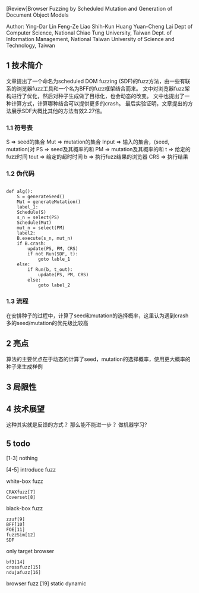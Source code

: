 [Review]Browser Fuzzing by Scheduled Mutation and Generation of Document Object Models

Author: Ying-Dar Lin Feng-Ze Liao Shih-Kun Huang Yuan-Cheng Lai
 Dept of Computer Science, National Chiao Tung University, Taiwan
 Dept. of Information Management, National Taiwan University of Science and Technology, Taiwan

## 1 技术简介

文章提出了一个命名为scheduled DOM fuzzing (SDF)的fuzz方法，由一些有联系的浏览器fuzz工具和一个名为BFF的fuzz框架结合而来。
文中对浏览器fuzz架构进行了优化，然后对种子生成做了目标化，也会动态的改变。
文中也提出了一种计算方式，计算哪种结合可以提供更多的crash。
最后实验证明，文章提出的方法展示SDF大概比其他的方法有效2.27倍。

### 1.1 符号表

S => seed的集合
Mut => mutation的集合
Input => 输入的集合，(seed, mutation)对
PS => seed及其概率的和
PM => mutation及其概率的和
t => 给定的fuzz时间
tout => 给定的超时时间
b => 执行fuzz结果的浏览器
CRS => 执行结果

### 1.2 伪代码

```

def alg():
    S = generateSeed()
    Mut = generateMutation()
    label_1:
    Schedule(S)
    s_n = select(PS)
    Schedule(Mut)
    mut_n = select(PM)
    label2:
    B.execute(s_n, mut_n)
    if B.crash:
        update(PS, PM, CRS)
        if not Run(SDF, t):
            goto lable_1
    else:
        if Run(b, t_out):
            update(PS, PM, CRS)
        else:
            goto label_2
```

### 1.3 流程

在安排种子的过程中，计算了seed和mutation的选择概率，这里认为遇到crash多的seed/mutation的优先级比较高

## 2 亮点

算法的主要优点在于动态的计算了seed，mutation的选择概率，使用更大概率的种子来生成样例

## 3 局限性
## 4 技术展望

这种其实就是反馈的方式？
那么能不能进一步？
做机器学习?

## 5 todo

[1-3] nothing

[4-5] introduce fuzz

white-box fuzz

    CRAXfuzz[7]
    Coverset[8]

black-box fuzz

    zzuf[9]
    BFF[10]
    FOE[11]
    fuzzSim[12]
    SDF

only target browser
    
    bf3[14]
    crossfuzz[15]
    ndujafuzz[16]

browser fuzz [19]
    static 
    dynamic
